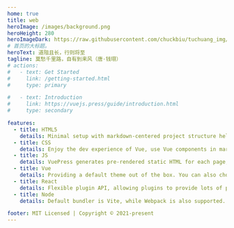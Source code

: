 ```yaml
---
home: true
title: web
heroImage: /images/background.png
heroHeight: 280
heroImageDark: https://raw.githubusercontent.com/chuckbiu/tuchuang_img/main/img_p1349140jMnt.jpg
# 首页的大标题。
heroText: 道阻且长，行则将至
tagline: 莫愁千里路，自有到来风（唐·钱珝）
# actions:
#   - text: Get Started
#     link: /getting-started.html
#     type: primary

#   - text: Introduction
#     link: https://vuejs.press/guide/introduction.html
#     type: secondary

features:
  - title: HTML5
    details: Minimal setup with markdown-centered project structure helps you focus on writing.
  - title: CSS
    details: Enjoy the dev experience of Vue, use Vue components in markdown, and develop custom themes with Vue.
  - title: JS
    details: VuePress generates pre-rendered static HTML for each page, and runs as an SPA once a page is loaded.
  - title: Vue
    details: Providing a default theme out of the box. You can also choose a community theme or create your own one.
  - title: React
    details: Flexible plugin API, allowing plugins to provide lots of plug-and-play features for your site.
  - title: Node
    details: Default bundler is Vite, while Webpack is also supported. Choose the one you like!

footer: MIT Licensed | Copyright © 2021-present
---
```

<!-- 
This is the content of home page. Check [Home Page Docs][default-theme-home] for more details.

[default-theme-home]: https://vuejs.press/reference/default-theme/frontmatter.html#home-page -->
